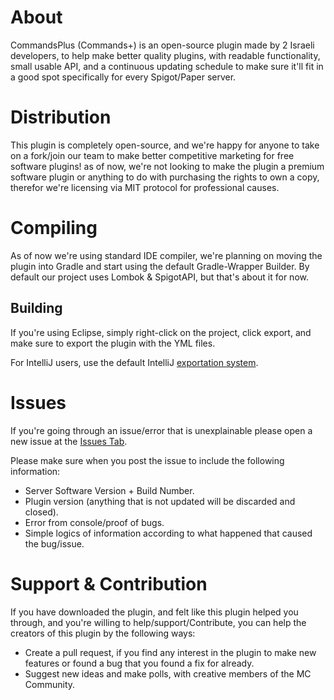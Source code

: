 # About
CommandsPlus (Commands+) is an open-source plugin made by 2 Israeli developers, to help make better quality plugins, with readable functionality, small usable API, and a continuous updating schedule to make sure it'll fit in a good spot specifically for every Spigot/Paper server.

# Distribution
This plugin is completely open-source, and we're happy for anyone to take on a fork/join our team to make better competitive marketing for free software plugins!
as of now, we're not looking to make the plugin a premium software plugin or anything to do with purchasing the rights to own a copy, therefor we're licensing via MIT protocol for professional causes.

# Compiling
As of now we're using standard IDE compiler, we're planning on moving the plugin into Gradle and start using the default Gradle-Wrapper Builder.
By default our project uses Lombok & SpigotAPI, but that's about it for now.

## Building
If you're using Eclipse, simply right-click on the project, click export, and make sure to export the plugin with the YML files.

For IntelliJ users, use the default IntelliJ [exportation system](https://www.jetbrains.com/help/idea/import-project-or-module-wizard.html).

# Issues
If you're going through an issue/error that is unexplainable please open a new issue at the [Issues Tab](https://github.com/ofirtim/CommandsPlus/issues).

Please make sure when you post the issue to include the following information:
- Server Software Version + Build Number.
- Plugin version (anything that is not updated will be discarded and closed).
- Error from console/proof of bugs.
- Simple logics of information according to what happened that caused the bug/issue.

# Support & Contribution
If you have downloaded the plugin, and felt like this plugin helped you through, and you're willing to help/support/Contribute, you can help the creators of this plugin by the following ways:
- Create a pull request, if you find any interest in the plugin to make new features or found a bug that you found a fix for already.
- Suggest new ideas and make polls, with creative members of the MC Community.
